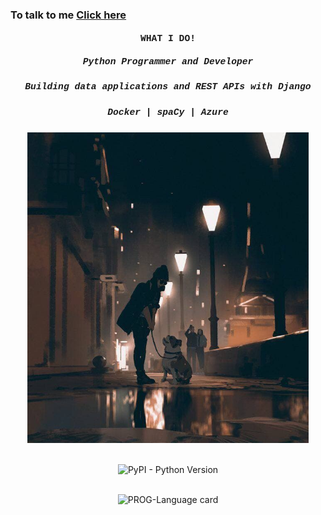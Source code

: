 ###  To talk to me [Click here ](https://wa.link/l1kdaa) 

   
   <div>
   <h3 align="center" style="font-family: courier, courier; font-size:11pt; font-style:courier" >WHAT I DO! </h3>
<h5 align="center" style="font-family: courier, courier; font-size:11pt; font-style:courier"> Python Programmer and Developer</h5>
<h5 align="center" style="font-family: courier, courier; font-size:11pt; font-style:courier"> Building data applications and REST APIs with Django </h5>
<h5 align="center" style="font-family: courier, courier; font-size:11pt; font-style:courier">  Docker | spaCy | Azure  </h5> 
  <p align="center">
   <img src="./photo_2021-06-24_15-33-07.jpg" width=450 />
</p>

<p align="center">
  <br>
  <img alt="PyPI - Python Version" src="https://img.shields.io/pypi/pyversions/dash-bootstrap-components">
</p>
   
   <p align="center">
  <br>
  <img alt="PROG-Language card" src="https://github-readme-stats.vercel.app/api/top-langs/?username=Nyaribari&layout=compact">
</p>
    
   
  </div>
 
